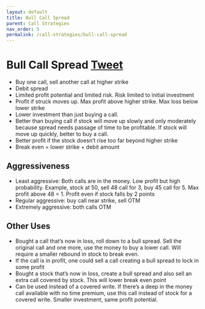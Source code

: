 ```yaml
---
layout: default
title: Bull Call Spread
parent: Call Strategies
nav_order: 5
permalink: /call-strategies/bull-call-spread
---
```

# Bull Call Spread <a href="https://twitter.com/share?ref_src=twsrc%5Etfw" class="twitter-share-button" data-text="Quick reference guide for Bull Call Spread #optionstrategy via #optionnotes" data-url="http://optionnotes.com/call-strategies/bull-call-spread" data-related="" data-show-count="false">Tweet</a><script async src="https://platform.twitter.com/widgets.js" charset="utf-8"></script>
- Buy one call, sell another call at higher strike
- Debit spread
- Limited profit potential and limited risk. Risk limited to initial investment 
- Profit if struck moves up. Max profit above higher strike. Max loss below lower strike
- Lower investment than just buying a call.
- Better than buying call if stock will move up slowly and only moderately because spread needs passage of time to be profitable. If stock will move up quickly, better to buy a call.
- Better profit if the stock doesn’t rise too far beyond higher strike
- Break even = lower strike + debit amount

## Aggressiveness
- Least aggressive: Both calls are in the money. Low profit but high probability. Example, stock at 50, sell 48 call for 3, buy 45 call for 5. Max profit above 48 = 1. Profit even if stock falls by 2 points 
- Regular aggressive: buy call near strike, sell OTM
- Extremely aggressive: both calls OTM

## Other Uses
- Bought a call that’s now in loss, roll down to a bull spread. Sell the original call and one more, use the money to buy a lower call. Will require a smaller rebound in stock to break even.
- If the call is in profit, one could sell a call creating a bull spread to lock in some profit
- Bought a stock that’s now in loss, create a bull spread and also sell an extra call covered by stock. This will lower break even point
- Can be used instead of a covered write. If there’s a deep in the money call available with no time premium, use this call instead of stock for a covered write. Smaller investment, same profit potential.